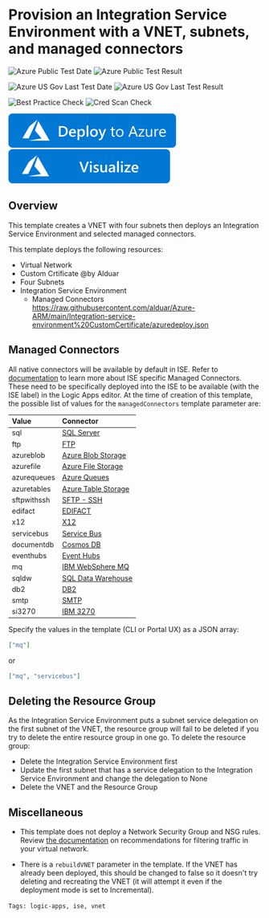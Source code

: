 # Provision an Integration Service Environment with a VNET, subnets, and managed connectors

![Azure Public Test Date](https://azurequickstartsservice.blob.core.windows.net/badges/201-integration-service-environment/PublicLastTestDate.svg)
![Azure Public Test Result](https://azurequickstartsservice.blob.core.windows.net/badges/201-integration-service-environment/PublicDeployment.svg)

![Azure US Gov Last Test Date](https://azurequickstartsservice.blob.core.windows.net/badges/201-integration-service-environment/FairfaxLastTestDate.svg)
![Azure US Gov Last Test Result](https://azurequickstartsservice.blob.core.windows.net/badges/201-integration-service-environment/FairfaxDeployment.svg)

![Best Practice Check](https://azurequickstartsservice.blob.core.windows.net/badges/201-integration-service-environment/BestPracticeResult.svg)
![Cred Scan Check](https://azurequickstartsservice.blob.core.windows.net/badges/201-integration-service-environment/CredScanResult.svg)

[![Deploy To Azure](https://raw.githubusercontent.com/Azure/azure-quickstart-templates/master/1-CONTRIBUTION-GUIDE/images/deploytoazure.svg?sanitize=true)](https://portal.azure.com/#create/Microsoft.Template/uri/https%3A%2F%2Fraw.githubusercontent.com%2Falduar%2FAzure-ARM%2Fmain%2FIntegration-service-environment%2520CustomCertificate%2Fazuredeploy.json)
[![Visualize](https://raw.githubusercontent.com/Azure/azure-quickstart-templates/master/1-CONTRIBUTION-GUIDE/images/visualizebutton.svg?sanitize=true)](http://armviz.io/#/?load=https%3A%2F%2Fraw.githubusercontent.com%2Falduar%2FAzure-ARM%2Fmain%2FIntegration-service-environment%2520CustomCertificate%2Fazuredeploy.json)

## Overview

This template creates a VNET with four subnets then deploys an Integration Service Environment and selected managed connectors.

This template deploys the following resources:

- Virtual Network
- Custom Crtificate @by Alduar
- Four Subnets
- Integration Service Environment
  - Managed Connectors
https://raw.githubusercontent.com/alduar/Azure-ARM/main/Integration-service-environment%20CustomCertificate/azuredeploy.json
## Managed Connectors

All native connectors will be available by default in ISE. Refer to [documentation](https://docs.microsoft.com/en-us/azure/logic-apps/connect-virtual-network-vnet-isolated-environment-overview#isolated-versus-global) to learn more about ISE specific Managed Connectors. These need to be specifically deployed into the ISE to be available (with the ISE label) in the Logic Apps editor. At the time of creation of this template, the possible list of values for the `managedConnectors` template parameter are:

| Value       | Connector         |
|:---------------------------------------- |:----------------------------------------------------- |
| sql | [SQL Server](https://docs.microsoft.com/en-us/connectors/sql/) |
| ftp | [FTP](https://docs.microsoft.com/en-us/connectors/ftp/) |
| azureblob | [Azure Blob Storage](https://docs.microsoft.com/en-us/connectors/azureblob/) |
| azurefile | [Azure File Storage](https://docs.microsoft.com/en-us/connectors/azurefile/) |
| azurequeues | [Azure Queues](https://docs.microsoft.com/en-us/connectors/azurequeues/) |
| azuretables | [Azure Table Storage](https://docs.microsoft.com/en-us/connectors/azuretables/) |
| sftpwithssh | [SFTP - SSH](https://docs.microsoft.com/en-us/connectors/sftpwithssh/) |
| edifact | [EDIFACT](https://docs.microsoft.com/en-us/connectors/edifact/) |
| x12 | [X12](https://docs.microsoft.com/en-us/connectors/x12/) |
| servicebus | [Service Bus](https://docs.microsoft.com/en-us/connectors/servicebus/) |
| documentdb | [Cosmos DB](https://docs.microsoft.com/en-us/connectors/documentdb/) |
| eventhubs | [Event Hubs](https://docs.microsoft.com/en-us/connectors/eventhubs/) |
| mq | [IBM WebSphere MQ](https://docs.microsoft.com/en-us/connectors/mq/) |
| sqldw | [SQL Data Warehouse](https://docs.microsoft.com/en-us/connectors/sqldw/) |
| db2 | [DB2](https://docs.microsoft.com/en-us/connectors/db2/) |
| smtp | [SMTP](https://docs.microsoft.com/en-us/connectors/smtp/) |
| si3270 | [IBM 3270](https://docs.microsoft.com/en-us/connectors/si3270/) |

Specify the values in the template (CLI or Portal UX) as a JSON array:
```json
["mq"]
```
or
```json
["mq", "servicebus"]
```

## Deleting the Resource Group

As the Integration Service Environment puts a subnet service delegation on the first subnet of the VNET, the resource group will fail to be deleted if you try to delete the entire resource group in one go. To delete the resource group:
  * Delete the Integration Service Environment first
  * Update the first subnet that has a service delegation to the Integration Service Environment and change the delegation to None
  * Delete the VNET and the Resource Group

## Miscellaneous

* This template does not deploy a Network Security Group and NSG rules. Review [the documentation](https://docs.microsoft.com/en-us/azure/logic-apps/connect-virtual-network-vnet-isolated-environment#check-network-ports) on recommendations for filtering traffic in your virtual network.

* There is a `rebuildVNET` parameter in the template. If the VNET has already been deployed, this should be changed to false so it doesn't try deleting and recreating the VNET (it will attempt it even if the deployment mode is set to Incremental).

``Tags: logic-apps, ise, vnet``


